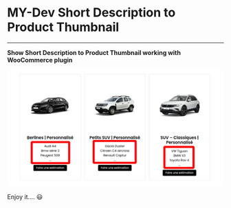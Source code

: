 # MY-Dev Short Description to Product Thumbnail
***

**Show Short Description to Product Thumbnail working with WooCommerce plugin**

![Show Short Description to Product Thumbnail](https://github.com/mhmdyoussef/images/blob/main/my-dev-short-description/01.png?raw=true)


Enjoy it.... :smiley: